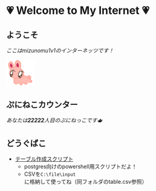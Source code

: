 # 💗 Welcome to My Internet 💗

## ようこそ

_ここはmizunomu1v1のインターネッツです！_
 
 <img src="img/usg.png" width=15%>

## ぷにねこカウンター

_あなたは**22222**人目のぷにねっこです🫖_

## どうぐばこ

- [テーブル作成スクリプト](tool/table_create.ps1)
  - postgres向けのpowershell用スクリプトだよ！
  - CSVを`C:\file\input`に格納して使ってね（同フォルダのtable.csv参照）
